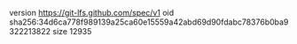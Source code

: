 version https://git-lfs.github.com/spec/v1
oid sha256:34d6ca778f989139a25ca60e15559a42abd69d90fdabc78376b0ba9322213822
size 12935
